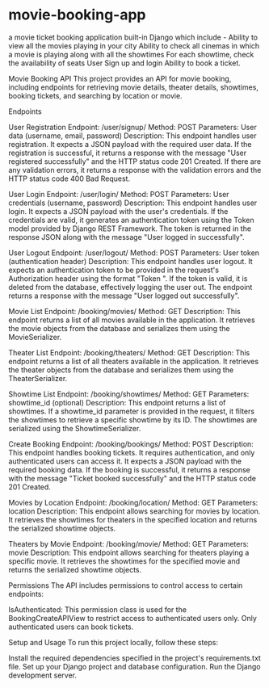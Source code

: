 # movie-booking-app
a movie ticket booking application built-in Django which include - Ability to view all the movies playing in your city Ability to check all cinemas in which a movie is playing along with all the showtimes For each showtime, check the availability of seats User Sign up and login  Ability to book a ticket.

Movie Booking API
This project provides an API for movie booking, including endpoints for retrieving movie details, theater details, showtimes, booking tickets, and searching by location or movie.

Endpoints

User Registration
Endpoint: /user/signup/
Method: POST
Parameters: User data (username, email, password)
Description: This endpoint handles user registration. It expects a JSON payload with the required user data. If the registration is successful, it returns a response with the message "User registered successfully" and the HTTP status code 201 Created. If there are any validation errors, it returns a response with the validation errors and the HTTP status code 400 Bad Request.

User Login
Endpoint: /user/login/
Method: POST
Parameters: User credentials (username, password)
Description: This endpoint handles user login. It expects a JSON payload with the user's credentials. If the credentials are valid, it generates an authentication token using the Token model provided by Django REST Framework. The token is returned in the response JSON along with the message "User logged in successfully".

User Logout
Endpoint: /user/logout/
Method: POST
Parameters: User token (authentication header)
Description: This endpoint handles user logout. It expects an authentication token to be provided in the request's Authorization header using the format "Token <token>". If the token is valid, it is deleted from the database, effectively logging the user out. The endpoint returns a response with the message "User logged out successfully".
  

Movie List
Endpoint: /booking/movies/
Method: GET
Description: This endpoint returns a list of all movies available in the application. It retrieves the movie objects from the database and serializes them using the MovieSerializer.

Theater List
Endpoint: /booking/theaters/
Method: GET
Description: This endpoint returns a list of all theaters available in the application. It retrieves the theater objects from the database and serializes them using the TheaterSerializer.

Showtime List
Endpoint: /booking/showtimes/
Method: GET
Parameters: showtime_id (optional)
Description: This endpoint returns a list of showtimes. If a showtime_id parameter is provided in the request, it filters the showtimes to retrieve a specific showtime by its ID. The showtimes are serialized using the ShowtimeSerializer.

Create Booking
Endpoint: /booking/bookings/
Method: POST
Description: This endpoint handles booking tickets. It requires authentication, and only authenticated users can access it. It expects a JSON payload with the required booking data. If the booking is successful, it returns a response with the message "Ticket booked successfully" and the HTTP status code 201 Created.

Movies by Location
Endpoint: /booking/location/
Method: GET
Parameters: location
Description: This endpoint allows searching for movies by location. It retrieves the showtimes for theaters in the specified location and returns the serialized showtime objects.

Theaters by Movie
Endpoint: /booking/movie/
Method: GET
Parameters: movie
Description: This endpoint allows searching for theaters playing a specific movie. It retrieves the showtimes for the specified movie and returns the serialized showtime objects.

Permissions
The API includes permissions to control access to certain endpoints:

IsAuthenticated: This permission class is used for the BookingCreateAPIView to restrict access to authenticated users only. Only authenticated users can book tickets.

Setup and Usage
To run this project locally, follow these steps:

Install the required dependencies specified in the project's requirements.txt file.
Set up your Django project and database configuration.
Run the Django development server.
